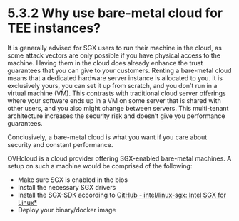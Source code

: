# 5.3.2 Why use bare-metal cloud for TEE instances?

It is generally advised for SGX users to run their machine in the cloud, as some attack vectors are only possible if you have physical access to the machine. Having them in the cloud does already enhance the trust guarantees that you can give to your customers. Renting a bare-metal cloud means that a dedicated hardware server instance is allocated to you. It is exclusively yours, you can set it up from scratch, and you don’t run in a virtual machine (VM). This contrasts with traditional cloud server offerings where your software ends up in a VM on some server that is shared with other users, and you also might change between servers. This multi-tenant architecture increases the security risk and doesn’t give you performance guarantees.

Conclusively, a bare-metal cloud is what you want if you care about security and constant performance.

OVHcloud is a cloud provider offering SGX-enabled bare-metal machines. A setup on such a machine would be comprised of the following:

* Make sure SGX is enabled in the bios
* Install the necessary SGX drivers
* Install the SGX-SDK according to [GitHub - intel/linux-sgx: Intel SGX for Linux\*](https://github.com/intel/linux-sgx)
* Deploy your binary/docker image

